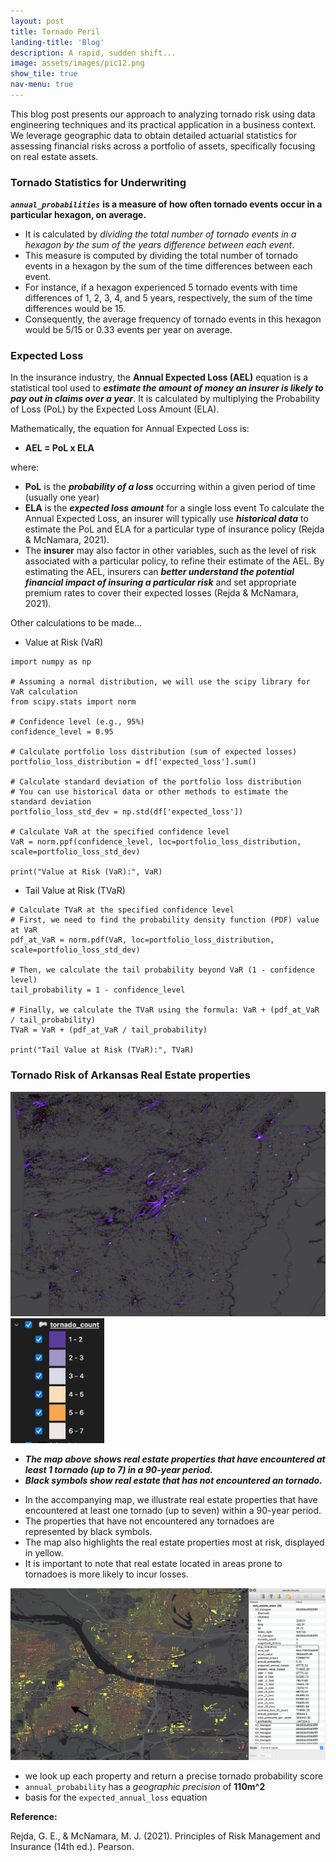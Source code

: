 ```yaml
---
layout: post
title: Tornado Peril
landing-title: 'Blog'
description: A rapid, sudden shift...
image: assets/images/pic12.png
show_tile: true
nav-menu: true
---
```


This blog post presents our approach to analyzing tornado risk using data engineering techniques and its practical application in a business context. We leverage geographic data to obtain detailed actuarial statistics for assessing financial risks across a portfolio of assets, specifically focusing on real estate assets.

### **Tornado Statistics for Underwriting**
***`annual_probabilities`*** **is a measure of how often tornado events occur in a particular hexagon, on average.**
 * It is calculated by *dividing the total number of tornado events in a hexagon by the sum of the years difference between each event*.
 * This measure is computed by dividing the total number of tornado events in a hexagon by the sum of the time differences between each event.
 * For instance, if a hexagon experienced 5 tornado events with time differences of 1, 2, 3, 4, and 5 years, respectively, the sum of the time differences would be 15. 
 * Consequently, the average frequency of tornado events in this hexagon would be 5/15 or 0.33 events per year on average.

### **Expected Loss**

In the insurance industry, the **Annual Expected Loss (AEL)** equation is a statistical tool used to ***estimate the amount of money an insurer is likely to pay out in claims over a year***. It is calculated by multiplying the Probability of Loss (PoL) by the Expected Loss Amount (ELA).

Mathematically, the equation for Annual Expected Loss is:
 * **AEL = PoL x ELA**


where:
 * **PoL** is the ***probability of a loss*** occurring within a given period of time (usually one year)
 * **ELA** is the ***expected loss amount*** for a single loss event
To calculate the Annual Expected Loss, an insurer will typically use ***historical data*** to estimate the PoL and ELA for a particular type of insurance policy  (Rejda & McNamara, 2021). 
 * The **insurer** may also factor in other variables, such as the level of risk associated with a particular policy, to refine their estimate of the AEL. By estimating the AEL, insurers can ***better understand the potential financial impact of insuring a particular risk*** and set appropriate premium rates to cover their expected losses (Rejda & McNamara, 2021).


Other calculations to be made...
 * Value at Risk (VaR)

```
import numpy as np

# Assuming a normal distribution, we will use the scipy library for VaR calculation
from scipy.stats import norm

# Confidence level (e.g., 95%)
confidence_level = 0.95

# Calculate portfolio loss distribution (sum of expected losses)
portfolio_loss_distribution = df['expected_loss'].sum()

# Calculate standard deviation of the portfolio loss distribution
# You can use historical data or other methods to estimate the standard deviation
portfolio_loss_std_dev = np.std(df['expected_loss'])

# Calculate VaR at the specified confidence level
VaR = norm.ppf(confidence_level, loc=portfolio_loss_distribution, scale=portfolio_loss_std_dev)

print("Value at Risk (VaR):", VaR)
```

 * Tail Value at Risk (TVaR)

```
# Calculate TVaR at the specified confidence level
# First, we need to find the probability density function (PDF) value at VaR
pdf_at_VaR = norm.pdf(VaR, loc=portfolio_loss_distribution, scale=portfolio_loss_std_dev)

# Then, we calculate the tail probability beyond VaR (1 - confidence level)
tail_probability = 1 - confidence_level

# Finally, we calculate the TVaR using the formula: VaR + (pdf_at_VaR / tail_probability)
TVaR = VaR + (pdf_at_VaR / tail_probability)

print("Tail Value at Risk (TVaR):", TVaR)
```

### **Tornado Risk of Arkansas Real Estate properties**

![image info](/assets/images/arkansas_risk_realestate.png)<img src="/assets/images/legend.png"  width="150" height="200">
- ***The map above shows real estate properties that have encountered at least 1 tornado (up to 7) in a 90-year period.***  
- ***Black symbols show real estate that has not encountered an tornado.***


 * In the accompanying map, we illustrate real estate properties that have encountered at least one tornado (up to seven) within a 90-year period. 
 * The properties that have not encountered any tornadoes are represented by black symbols. 
 * The map also highlights the real estate properties most at risk, displayed in yellow. 
 * It is important to note that real estate located in areas prone to tornadoes is more likely to incur losses.



![image info](/assets/images/arkansas_risk_stats.png)

* we look up each property and return a precise tornado probability score
* `annual_probability` has a *geographic precision* of **110m^2**
* basis for the `expected_annual_loss` equation

**Reference:**

Rejda, G. E., & McNamara, M. J. (2021). Principles of Risk Management and Insurance (14th ed.). Pearson.